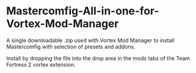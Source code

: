 # Mastercomfig-All-in-one-for-Vortex-Mod-Manager
A single downloadable .zip used with Vortex Mod Manager to install Mastercomfig with selection of presets and addons.

Install by dropping the file into the drop area in the mods tabs of the Team Fortress 2 vortex extension.
